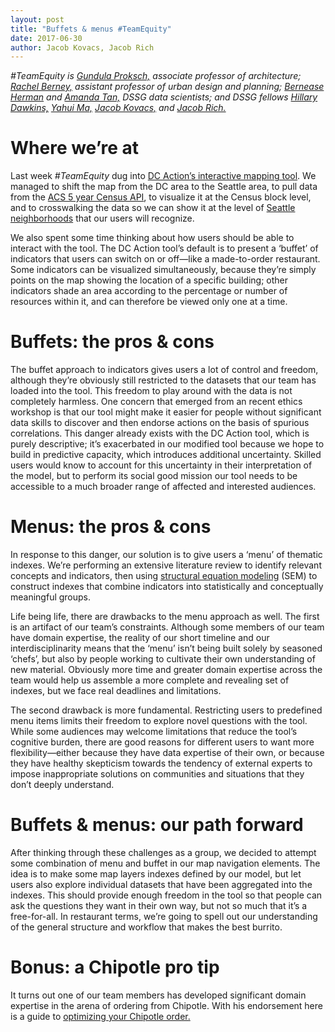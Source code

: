 ```yaml
---
layout: post
title: "Buffets & menus #TeamEquity"
date: 2017-06-30
author: Jacob Kovacs, Jacob Rich
---
```


*\#TeamEquity is [Gundula Proksch,](http://realestate.washington.edu/about/people/fellows/gundula-proksch/) associate professor of architecture; [Rachel Berney,](http://realestate.washington.edu/about/people/fellows/rachel-berney/) assistant professor of urban design and planning; [Bernease Herman](http://escience.washington.edu/people/bernease-herman/) and [Amanda Tan,](http://escience.washington.edu/people/amanda-tan/) DSSG data scientists; and DSSG fellows [Hillary Dawkins,](https://uwescience.github.io/DSSG2017//2017/06/16/Hillary_Dawkins.html) [Yahui Ma,](https://uwescience.github.io/DSSG2017//2017/06/16/maya-post.html) [Jacob Kovacs,](https://uwescience.github.io/DSSG2017//2017/06/16/jtkovacs-intro.html) and [Jacob Rich.](https://uwescience.github.io/DSSG2017//2017/06/16/jrich.html)*

# Where we’re at

Last week *#TeamEquity* dug into [DC Action’s interactive mapping tool](http://datatools.dcactionforchildren.org/). We managed to shift the map from the DC area to the Seattle area, to pull data from the [ACS 5 year Census API](https://www.census.gov/data/developers/data-sets/acs-5year.html), to visualize it at the Census block level, and to crosswalking the data so we can show it at the level of [Seattle neighborhoods](http://seattle.findwell.com/seattle-neighborhoods/) that our users will recognize. 

We also spent some time thinking about how users should be able to interact with the tool. The DC Action tool’s default is to present a ‘buffet’ of indicators that users can switch on or off—like a made-to-order restaurant. Some indicators can be visualized simultaneously, because they’re simply points on the map showing the location of a specific building; other indicators shade an area according to the percentage or number of resources within it, and can therefore be viewed only one at a time.

# Buffets: the pros & cons

The buffet approach to indicators gives users a lot of control and freedom, although they’re obviously still restricted to the datasets that our team has loaded into the tool. This freedom to play around with the data is not completely harmless. One concern that emerged from an recent ethics workshop is that our tool might make it easier for people without significant data skills to discover and then endorse actions on the basis of spurious correlations. This danger already exists with the DC Action tool, which is purely descriptive; it’s exacerbated in our modified tool because we hope to build in predictive capacity, which introduces additional uncertainty. Skilled users would know to account for this uncertainty in their interpretation of the model, but to perform its social good mission our tool needs to be accessible to a much broader range of affected and interested audiences.

# Menus: the pros & cons

In response to this danger, our solution is to give users a ‘menu’ of thematic indexes. We’re performing an extensive literature review to identify relevant concepts and indicators, then using [structural equation modeling](https://m-clark.github.io/docs/sem/) (SEM) to construct indexes that combine indicators into statistically and conceptually meaningful groups.

Life being life, there are drawbacks to the menu approach as well. The first is an artifact of our team’s constraints. Although some members of our team have domain expertise, the reality of our short timeline and our interdisciplinarity means that the ‘menu’ isn’t being built solely by seasoned ‘chefs’, but also by people working to cultivate their own understanding of new material. Obviously more time and greater domain expertise across the team would help us assemble a more complete and revealing set of indexes, but we face real deadlines and limitations.

The second drawback is more fundamental. Restricting users to predefined menu items limits their freedom to explore novel questions with the tool. While some audiences may welcome limitations that reduce the tool’s cognitive burden, there are good reasons for different users to want more flexibility—either because they have data expertise of their own, or because they have healthy skepticism towards the tendency of external experts to impose inappropriate solutions on communities and situations that they don’t deeply understand.

# Buffets & menus: our path forward

After thinking through these challenges as a group, we decided to attempt some combination of menu and buffet in our map navigation elements. The idea is to make some map layers indexes defined by our model, but let users also explore individual datasets that have been aggregated into the indexes. This should provide enough freedom in the tool so that people can ask the questions they want in their own way, but not so much that it’s a free-for-all. In restaurant terms, we’re going to spell out our understanding of the general structure and workflow that makes the best burrito.

# Bonus: a Chipotle pro tip

It turns out one of our team members has developed significant domain expertise in the arena of ordering from Chipotle. With his endorsement here is a guide to [optimizing your Chipotle order.](https://www.apartmentlist.com/rentonomics/6-techniques-to-get-more-chipotle-burrito-for-free/)  
